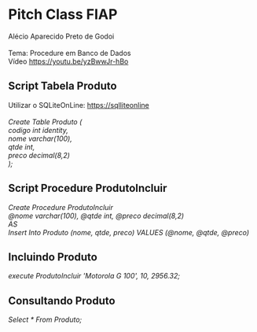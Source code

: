 <h1>Pitch Class FIAP</h1>

Alécio Aparecido Preto de Godoi</br>   
Tema: Procedure em Banco de Dados</br>
Vídeo https://youtu.be/yzBwwJr-hBo

<h2>Script Tabela Produto</h2>


Utilizar o SQLiteOnLine: <a href="https://www.w3schools.com">https://sqlliteonline</a>
<em>
</br></br>
Create Table Produto (</br>
  codigo int identity,</br>
  nome varchar(100),</br>
  qtde int,</br>
  preco decimal(8,2)</br>
  );</br>
</em>

<h2>Script Procedure ProdutoIncluir</h2>
<em>
Create Procedure ProdutoIncluir </br>
   @nome varchar(100), @qtde int, @preco decimal(8,2) </br>
AS </br>
Insert Into Produto (nome, qtde, preco) VALUES (@nome, @qtde, @preco) </br>
</em>

<h2>Incluindo Produto</h2>
<em>
execute ProdutoIncluir 'Motorola G 100', 10, 2956.32; </br>
</em>

<h2>Consultando Produto</h2>
<em>
Select * From Produto;
</em>
